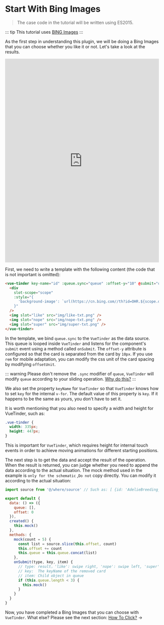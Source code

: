# Start With Bing Images

> The case code in the tutorial will be written using ES2015.

::: tip
This tutorial uses [BING Images](https://bing.com/)
:::

As the first step in understanding this plugin, we will be doing a Bing Images that you can choose whether you like it or not. Let's take a look at the results.

<iframe width="100%" height="667" src="https://codesandbox.io/embed/vue-tinder-bing-images-zufp4" allowpaymentrequest allowfullscreen="allowfullscreen" frameborder="0"></iframe>

First, we need to write a template with the following content (the code that is not important is omitted):

``` html
<vue-tinder key-name="id" :queue.sync="queue" :offset-y="10" @submit="onSubmit">
  <div
    slot-scope="scope"
    :style="{
      'background-image': `url(https://cn.bing.com//th?id=OHR.${scope.data.id}_UHD.jpg&pid=hp&w=720&h=1280&rs=1&c=4&r=0)`
    }"
  />
  <img slot="like" src="img/like-txt.png" />
  <img slot="nope" src="img/nope-txt.png" />
  <img slot="super" src="img/super-txt.png" />
</vue-tinder>
```

In the template, we bind `queue.sync` to the `VueTinder` as the data source. This queue is looped inside `VueTinder` and listens for the component's `submit` event using a method called `onSubmit`. The `offset-y` attribute is configured so that the card is separated from the card by `10px`. If you use `rem` for mobile adaptation, you can modify the css unit of the card spacing by modifying `offsetUnit`.

::: warning
Please don't remove the `.sync` modifier of `queue`, `VueTinder` will modify `queue` according to your sliding operation. [Why do this?](https://vuejs.org/v2/guide/components-custom-events.html#sync-Modifier)
:::

We also set the property `keyName` for `VueTinder` so that `VueTinder` knows how to set `key` for the internal `v-for`. The default value of this property is `key`. If it happens to be the same as yours, you don't have to set it.

It is worth mentioning that you also need to specify a width and height for VueTinder, such as:

``` css
.vue-tinder {
  width: 335px;
  height: 447px;
}
```

This is important for `VueTinder`, which requires height for internal touch events in order to achieve moving animations for different starting positions.

The next step is to get the data and accept the result of the operation. When the result is returned, you can judge whether you need to append the data according to the actual situation. The mock method used in the example is `only for the schematic` ,`Do not` copy directly. You can modify it according to the actual situation:

```js
import source from '@/where/source' // Such as: [ {id: 'AdelieBreeding_ZH-CN1750945258'} , ... ]

export default {
  data: () => ({
    queue: [],
    offset: 0
  }),
  created() {
    this.mock()
  },
  methods: {
    mock(count = 5) {
      const list = source.slice(this.offset, count)
      this.offset += count
      this.queue = this.queue.concat(list)
    },
    onSubmit(type, key, item) {
      // type: result，'like': swipe right, 'nope': swipe left, 'super': swipe up
      // key:  The keyName of the removed card
      // item: Child object in queue
      if (this.queue.length < 3) {
        this.mock()
      }
    }
  }
}
```

Now, you have completed a Bing Images that you can choose with `VueTinder`. What else? Please see the next section: [How To Click?](/guide/how-to-click) →